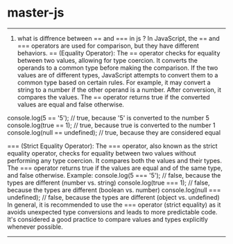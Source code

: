 # master-js

------------------------------------------------------------------------------------------------------------------
1. what is diffrence between == and === in js ? 
In JavaScript, the == and === operators are used for comparison, but they have different behaviors.
  == (Equality Operator):
  The == operator checks for equality between two values, allowing for type coercion.
  It converts the operands to a common type before making the comparison.
  If the two values are of different types, JavaScript attempts to convert them to a common type
  based on certain rules. For example, it may convert a string to a number if the other operand is a number.
  After conversion, it compares the values. The == operator returns true if the converted values are equal 
  and false otherwise.

  console.log(5 == '5'); // true, because '5' is converted to the number 5
  console.log(true == 1); // true, because true is converted to the number 1
  console.log(null == undefined); // true, because they are considered equal

  === (Strict Equality Operator):
The === operator, also known as the strict equality operator, checks for equality between
two values without performing any type coercion. It compares both the values and their types.
The === operator returns true if the values are equal and of the same type, and false otherwise.
Example:
console.log(5 === '5'); // false, because the types are different (number vs. string)
console.log(true === 1); // false, because the types are different (boolean vs. number)
console.log(null === undefined); // false, because the types are different (object vs. undefined)
In general, it is recommended to use the === operator (strict equality) as it avoids unexpected type conversions
and leads to more predictable code. It's considered a good practice to compare values and types explicitly
whenever possible.

------------------------------------------------------------------------------------------------------------------